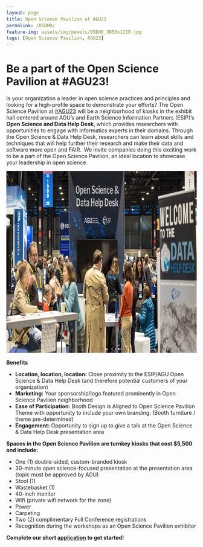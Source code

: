 ```yaml
---
layout: page
title: Open Science Pavilion at AGU23
permalink: /OSDHD/
feature-img: assets/img/pexels/OSDHD_3850x1138.jpg
tags: [Open Science Pavilion, AGU23]
---
```


# Be a part of the Open Science Pavilion at #AGU23! 
Is your organization a leader in open science practices and principles and looking for a high-profile space to demonstrate your efforts? The Open Science Pavilion at [#AGU23](https://www.agu.org/fall-meeting) will be a neighborhood of kiosks in the exhibit hall centered around AGU’s and Earth Science Information Partners (ESIP)’s **Open Science and Data Help Desk**, which provides researchers with opportunities to engage with informatics experts in their domains. Through the Open Science & Data Help Desk, researchers can learn about skills and techniques that will help further their research and make their data and software more open and FAIR.  We invite companies doing this exciting work to be a part of the Open Science Pavilion, an ideal location to showcase your leadership in open science.  

 <img src="assets/img/pexels/OSDHD_960x482.jpg" alt="Open Science & Data Help Desk" width="960" height="482"> 

**Benefits**
- **Location, location, location:** Close proximity to the ESIP/AGU Open Science & Data Help Desk (and therefore potential customers of your organization)    
- **Marketing:** Your sponsorship/logo featured prominently in Open Science Pavilion neighborhood
- **Ease of Participation:** Booth Design is Aligned to Open Science Pavilion Theme with opportunity to include your own branding. (Booth furniture / theme pre-determined)
- **Engagement:** Opportunity to sign up to give a talk at the Open Science & Data Help Desk presentation area



**Spaces in the Open Science Pavilion are turnkey kiosks that cost $5,500 and include:**
- One (1) double-sided, custom-branded kiosk   
- 30-minute open science-focused presentation at the presentation area (topic must be approved by AGU)   
- Stool (1)   
- Wastebasket (1)   
- 40-inch monitor
- Wifi (private wifi network for the zone)    
- Power  
- Carpeting  
- Two (2) complimentary Full Conference registrations
- Recognition during the workshops as an Open Science Pavilion exhibitor 

**Complete our short [application](https://form.jotform.com/231935627057158) to get started!**


